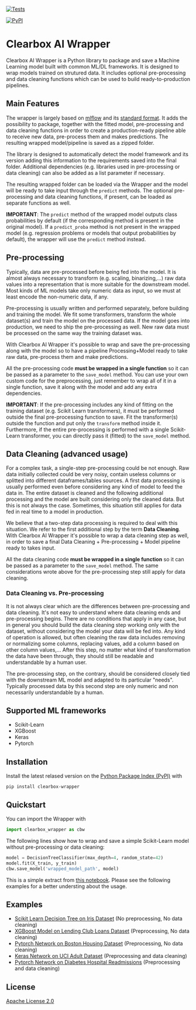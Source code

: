 [![Tests](https://github.com/Clearbox-AI/clearbox-wrapper/workflows/Tests/badge.svg)](https://github.com/Clearbox-AI/clearbox-wrapper/actions?workflow=Tests)

[![PyPI](https://img.shields.io/pypi/v/clearbox-wrapper.svg)](https://pypi.org/project/clearbox-wrapper/)

# Clearbox AI Wrapper

Clearbox AI Wrapper is a Python library to package and save a Machine Learning model built with common ML/DL frameworks. It is designed to wrap models trained on strutured data. It includes optional pre-processing and data cleaning functions which can be used to build ready-to-production pipelines.

## Main Features

The wrapper is largely based on [mlflow](https://github.com/mlflow/mlflow) and its [standard format](https://mlflow.org/docs/latest/models.html). It adds the possibility to package, together with the fitted model, pre-processing and data cleaning functions in order to create a production-ready pipeline able to receive new data, pre-process them and makes predictions. The resulting wrapped model/pipeline is saved as a zipped folder.

The library is designed to automatically detect the model framework and its version adding this information to the requirements saved into the final folder. Additional dependencies (e.g. libraries used in pre-processing or data cleaning) can also be added as a list parameter if necessary.

The resulting wrapped folder can be loaded via the Wrapper and the model will be ready to take input through the `predict` methods. The optional pre-processing and data cleaning functions, if present, can be loaded as separate functions as well.

**IMPORTANT**: The `predict` method of the wrapped model outputs class probabilities by default (if the corresponding method is present in the original model). If a `predict_proba` method is not present in the wrapped model (e.g. regression problems or models that output probabilities by default), the wrapper will use the `predict` method instead.

## Pre-processing

Typically, data are pre-processed before being fed into the model. It is almost always necessary to transform (e.g. scaling, binarizing,...) raw data values into a representation that is more suitable for the downstream model. Most kinds of ML models take only numeric data as input, so we must at least encode the non-numeric data, if any.

Pre-processing is usually written and performed separately, before building and training the model. We fit some transformers, transform the whole dataset(s) and train the model on the processed data. If the model goes into production, we need to ship the pre-processing as well. New raw data must be processed on the same way the training dataset was.

With Clearbox AI Wrapper it's possible to wrap and save the pre-processing along with the model so to have a pipeline Processing+Model ready to take raw data, pre-process them and make predictions.

All the pre-processing code **must be wrapped in a single function** so it can be passed as a parameter to the `save_model` method. You can use your own custom code for the preprocessing, just remember to wrap all of it in a single function, save it along with the model and add any extra dependencies.

**IMPORTANT**: If the pre-processing includes any kind of fitting on the training dataset (e.g. Scikit Learn transformers), it must be performed outside the final pre-processing function to save. Fit the transformer(s) outside the function and put only the `transform` method inside it. Furthermore, if the entire pre-processing is performed with a single Scikit-Learn transformer, you can directly pass it (fitted) to the `save_model` method.


## Data Cleaning (advanced usage)

For a complex task, a single-step pre-processing could be not enough. Raw data initially collected could be very noisy, contain useless columns or splitted into different dataframes/tables sources. A first data processing is usually performed even before considering any kind of model to feed the data in. The entire dataset is cleaned and the following additional processing and the model are built considering only the cleaned data. But this is not always the case. Sometimes, this situation still applies for data fed in real time to a model in production.

We believe that a two-step data processing is required to deal with this situation. We refer to the first additional step by the term **Data Cleaning**. With Clearbox AI Wrapper it's possible to wrap a data cleaning step as well, in order to save a final Data Cleaning + Pre-processing + Model pipeline ready to takes input.

All the data cleaning code **must be wrapped in a single function** so it can be passed as a parameter to the `save_model` method. The same considerations wrote above for the pre-processing step still apply for data cleaning.

### Data Cleaning vs. Pre-processing

It is not always clear which are the differences between pre-processing and data cleaning. It's not easy to understand where data cleaning ends and pre-processing begins. There are no conditions that apply in any case, but in general you should build the data cleaning step working only with the dataset, without considering the model your data will be fed into. Any kind of operation is allowed, but often cleaning the raw data includes removing or normalizing some columns, replacing values, add a column based on other column values,... After this step, no matter what kind of transformation the data have been through, they should still be readable and understandable by a human user.

The pre-processing step, on the contrary, should be considered closely tied with the downstream ML model and adapted to its particular "needs". Typically processed data by this second step are only numeric and non necessarily understandable by a human.

## Supported ML frameworks

* Scikit-Learn
* XGBoost
* Keras
* Pytorch
## Installation

Install the latest relased version on the [Python Package Index (PyPI)](https://pypi.org/project/clearbox-wrapper/) with

```shell
pip install clearbox-wrapper
```

## Quickstart

You can import the Wrapper with

```python
import clearbox_wrapper as cbw
```

The following lines show how to wrap and save a simple Scikit-Learn model without pre-processing or data cleaning:

```python
model = DecisionTreeClassifier(max_depth=4, random_state=42)
model.fit(X_train, y_train)
cbw.save_model('wrapped_model_path', model)
```

This is a simple extract from [this notebook](https://github.com/Clearbox-AI/clearbox-wrapper/blob/master/examples/1_iris_sklearn/1_Clearbox_Wrapper_Iris_Scikit.ipynb). Please see the following examples for a better understing about the usage.

## Examples

* [Scikit Learn Decision Tree on Iris Dataset](https://github.com/Clearbox-AI/clearbox-wrapper/blob/master/examples/1_iris_sklearn/1_Clearbox_Wrapper_Iris_Scikit.ipynb) (No preprocessing, No data cleaning)
* [XGBoost Model on Lending Club Loans Dataset](https://github.com/Clearbox-AI/clearbox-wrapper/blob/master/examples/2_loans_preprocessing_xgboost/2_Clearbox_Wrapper_Loans_Xgboost.ipynb) (Preprocessing, No data cleaning)
* [Pytorch Network on Boston Housing Dataset](https://github.com/Clearbox-AI/clearbox-wrapper/blob/master/examples/3_boston_preprocessing_pytorch/3_Clearbox_Wrapper_Boston_Pytorch.ipynb) (Preprocessing, No data cleaning)
* [Keras Network on UCI Adult Dataset](https://github.com/Clearbox-AI/clearbox-wrapper/blob/master/examples/4_adult_data_cleaning_preprocessing_keras/4_Clearbox_Wrapper_Adult_Keras.ipynb) (Preprocessing and data cleaning)
* [Pytorch Network on Diabetes Hospital Readmissions](https://github.com/Clearbox-AI/clearbox-wrapper/blob/master/examples/5_hospital_preprocessing_pytorch/4_Clearbox_Wrapper_Hospital_Pytorch.ipynb) (Preprocessing and data cleaning)

## License

[Apache License 2.0](https://github.com/Clearbox-AI/clearbox-wrapper/blob/master/LICENSE)
